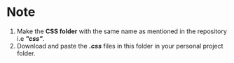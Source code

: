 # Note
1. Make the **CSS folder** with the same name as mentioned in the repository i.e ***"css"***.
2. Download and paste the ***.css*** files in this folder in your personal project folder.
